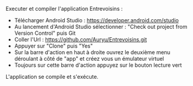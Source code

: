 Executer et compiler l'application Entrevoisins :
- Télécharger Android Studio : https://developer.android.com/studio
- Au lancement d'Android Studio sélectionner : "Check out project from Version Control" puis Git
- Coller l'Url : https://github.com/Auryu/Entrevoisins.git
- Appuyer sur "Clone" puis "Yes"
- Sur la barre d'action en haut à droite ouvrez le deuxième menu déroulant à côté de "app" et créez vous un émulateur virtuel
- Toujours sur cette barre d'action appuyez sur le bouton lecture vert

L'application se compile et s'exécute.
